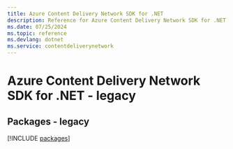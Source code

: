 ```yaml
---
title: Azure Content Delivery Network SDK for .NET
description: Reference for Azure Content Delivery Network SDK for .NET
ms.date: 07/25/2024
ms.topic: reference
ms.devlang: dotnet
ms.service: contentdeliverynetwork
---
```

# Azure Content Delivery Network SDK for .NET - legacy
## Packages - legacy
[!INCLUDE [packages](content-delivery-network-index.md)]